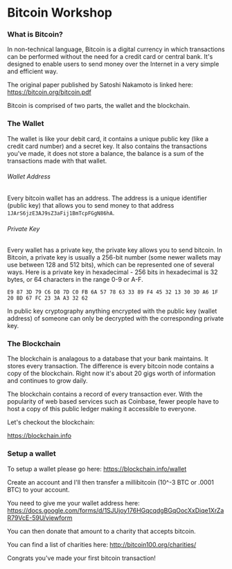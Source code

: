 # Bitcoin Workshop

### What is Bitcoin?

In non-technical language, Bitcoin is a digital currency in which transactions can be performed without the need for a credit card or central bank. It's designed to enable users to send money over the Internet in a very simple and efficient way.

The original paper published by Satoshi Nakamoto is linked here:
https://bitcoin.org/bitcoin.pdf


Bitcoin is comprised of two parts, the wallet and the blockchain.

### The Wallet

The wallet is like your debit card, it contains a unique public key (like a credit card number) and a secret key. It also contains the transactions you've made, it does not store a balance, the balance is a sum of the transactions made with that wallet.

###### Wallet Address
Every bitcoin wallet has an address. The address is a unique identifier (public key) that allows you to send money to that address `1JArS6jzE3AJ9sZ3aFij1BmTcpFGgN86hA`. 

###### Private Key
Every wallet has a private key, the private key allows you to send bitcoin. In Bitcoin, a private key is usually a 256-bit number (some newer wallets may use between 128 and 512 bits), which can be represented one of several ways. Here is a private key in hexadecimal - 256 bits in hexadecimal is 32 bytes, or 64 characters in the range 0-9 or A-F.

	E9 87 3D 79 C6 D8 7D C0 FB 6A 57 78 63 33 89 F4 45 32 13 30 3D A6 1F 20 BD 67 FC 23 3A A3 32 62

In public key cryptography anything encrypted with the public key (wallet address) of someone can only be decrypted with the corresponding private key. 

### The Blockchain

The blockchain is analagous to a database that your bank maintains. It stores every transaction. The difference is every bitcoin node contains a copy of the blockchain. Right now it's about 20 gigs worth of information and continues to grow daily.

The blockchain contains a record of every transaction ever. With the popularity of web based services such as Coinbase, fewer people have to host a copy of this public ledger making it accessible to everyone.

Let's checkout the blockchain:

https://blockchain.info


### Setup a wallet

To setup a wallet please go here: https://blockchain.info/wallet

Create an account and I'll then transfer a millibitcoin (10^-3 BTC or .0001 BTC) to your account. 

You need to give me your wallet address here: https://docs.google.com/forms/d/1SJUjoy176HGqcqdgBGqOocXxDiqe1XrZaR79VcE-59U/viewform

You can then donate that amount to a charity that accepts bitcoin.

You can find a list of charities here:
http://bitcoin100.org/charities/

Congrats you've made your first bitcoin transaction!

